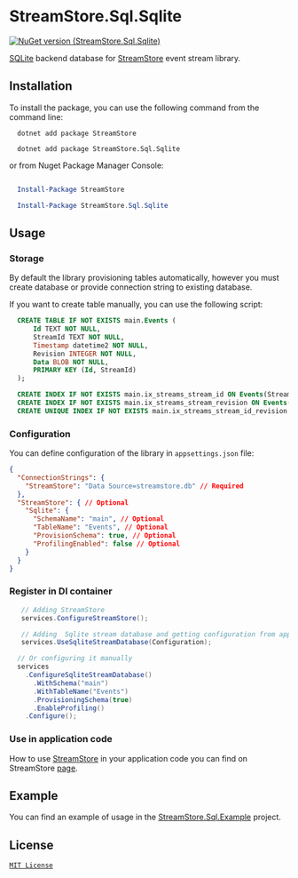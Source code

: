 # StreamStore.Sql.Sqlite

[![NuGet version (StreamStore.Sql.Sqlite)](https://img.shields.io/nuget/v/StreamStore.Sql.Sqlite.svg?style=flat-square)](https://www.nuget.org/packages/StreamStore.Sql.Sqlite/)

[SQLite] backend database for [StreamStore] event stream library.

## Installation

To install the package, you can use the following command from the command line:

```dotnetcli
  dotnet add package StreamStore

  dotnet add package StreamStore.Sql.Sqlite
```

or from Nuget Package Manager Console:

```powershell

  Install-Package StreamStore

  Install-Package StreamStore.Sql.Sqlite
```

## Usage

### Storage

By default the library provisioning tables automatically, however you must create database or provide connection string to existing database.

If you want to create table manually, you can use the following script:

```sql
  CREATE TABLE IF NOT EXISTS main.Events (
      Id TEXT NOT NULL,
      StreamId TEXT NOT NULL,
      Timestamp datetime2 NOT NULL, 
      Revision INTEGER NOT NULL,
      Data BLOB NOT NULL,
      PRIMARY KEY (Id, StreamId)
  );

  CREATE INDEX IF NOT EXISTS main.ix_streams_stream_id ON Events(StreamId);
  CREATE INDEX IF NOT EXISTS main.ix_streams_stream_revision ON Events(Revision);
  CREATE UNIQUE INDEX IF NOT EXISTS main.ix_streams_stream_id_revision ON Events(StreamId, Revision);
```

### Configuration

You can define configuration of the library in `appsettings.json` file:

```json
{
  "ConnectionStrings": {
    "StreamStore": "Data Source=streamstore.db" // Required
  },
  "StreamStore": { // Optional
    "Sqlite": {
      "SchemaName": "main", // Optional
      "TableName": "Events", // Optional
      "ProvisionSchema": true, // Optional
      "ProfilingEnabled": false // Optional
    }
  }
}
```

### Register in DI container

```csharp
   // Adding StreamStore
   services.ConfigureStreamStore();

   // Adding  Sqlite stream database and getting configuration from appsettings.json
   services.UseSqliteStreamDatabase(Configuration);

  // Or configuring it manually
  services
    .ConfigureSqliteStreamDatabase()
      .WithSchema("main")
      .WithTableName("Events")
      .ProvisioningSchema(true)
      .EnableProfiling()
    .Configure();
```

### Use in application code

How to use [StreamStore] in your application code you can find on StreamStore [page][Usage].

## Example

You can find an example of usage in the [StreamStore.Sql.Example](https://github.com/kostiantyn-matsebora/streamstore/tree/master/src/StreamStore.Sql.Example) project.


## License

[`MIT License`](../../LICENSE)

[StreamStore]: https://github.com/kostiantyn-matsebora/streamstore/tree/master
[Usage]: https://github.com/kostiantyn-matsebora/streamstore/tree/master#usage
[SQLite]: https://www.sqlite.org/index.html
